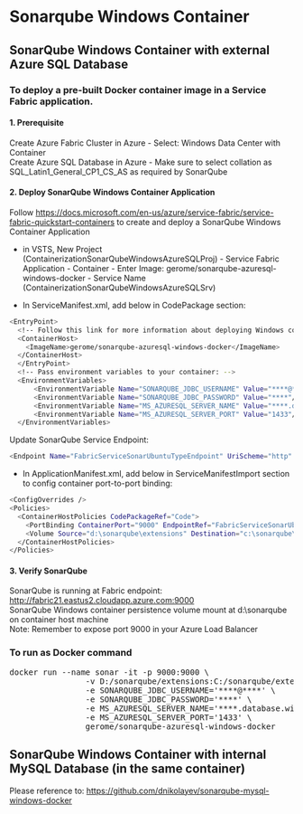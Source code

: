 # Sonarqube Windows Container
## SonarQube Windows Container with external Azure SQL Database

### To deploy a pre-built Docker container image in a Service Fabric application.
#### 1. Prerequisite
Create Azure Fabric Cluster in Azure - Select: Windows Data Center with Container <br>
Create Azure SQL Database in Azure - Make sure to select  collation as SQL_Latin1_General_CP1_CS_AS as required by SonarQube
#### 2. Deploy SonarQube Windows Container Application
Follow https://docs.microsoft.com/en-us/azure/service-fabric/service-fabric-quickstart-containers to create and deploy a SonarQube Windows Container Application

* in VSTS, New Project (ContainerizationSonarQubeWindowsAzureSQLProj) - Service Fabric Application - Container - Enter Image:  gerome/sonarqube-azuresql-windows-docker - Service Name (ContainerizationSonarQubeWindowsAzureSQLSrv)

* In ServiceManifest.xml, add below in CodePackage section:
```bash
<EntryPoint>
  <!-- Follow this link for more information about deploying Windows containers to Service Fabric: https://aka.ms/sfguestcontainers -->
  <ContainerHost>
    <ImageName>gerome/sonarqube-azuresql-windows-docker</ImageName>
  </ContainerHost>
  </EntryPoint>
  <!-- Pass environment variables to your container: -->
  <EnvironmentVariables>
      <EnvironmentVariable Name="SONARQUBE_JDBC_USERNAME" Value="****@****"/>
      <EnvironmentVariable Name="SONARQUBE_JDBC_PASSWORD" Value="****"/>
      <EnvironmentVariable Name="MS_AZURESQL_SERVER_NAME" Value="****.database.windows.net"/>
      <EnvironmentVariable Name="MS_AZURESQL_SERVER_PORT" Value="1433"/>
  </EnvironmentVariables>
```
Update SonarQube Service Endpoint:
```bash
<Endpoint Name="FabricServiceSonarUbuntuTypeEndpoint" UriScheme="http" Port="9000" Protocol="http"/>
```
* In ApplicationManifest.xml, add below in ServiceManifestImport section to config container port-to-port binding:
```bash
<ConfigOverrides />
<Policies>
  <ContainerHostPolicies CodePackageRef="Code">
    <PortBinding ContainerPort="9000" EndpointRef="FabricServiceSonarUbuntuTypeEndpoint"/>
    <Volume Source="d:\sonarqube\extensions" Destination="c:\sonarqube\extensions" IsReadOnly="false"> </Volume>
  </ContainerHostPolicies>
</Policies>
```
#### 3. Verify SonarQube
SonarQube is running at Fabric endpoint: http://fabric21.eastus2.cloudapp.azure.com:9000 <br>
SonarQube Windows container persistence volume mount at d:\sonarqube on container host machine <br>
Note: Remember to expose port 9000 in your Azure Load Balancer 

### To run as Docker command
<pre>docker run --name sonar -it -p 9000:9000 \
                -v D:/sonarqube/extensions:C:/sonarqube/extensions \
                -e SONARQUBE_JDBC_USERNAME='****@****' \
                -e SONARQUBE_JDBC_PASSWORD='****' \
                -e MS_AZURESQL_SERVER_NAME='****.database.windows.net' \
                -e MS_AZURESQL_SERVER_PORT='1433' \
                gerome/sonarqube-azuresql-windows-docker</pre>

## SonarQube Windows Container with internal MySQL Database (in the same container)
Please reference to: https://github.com/dnikolayev/sonarqube-mysql-windows-docker

